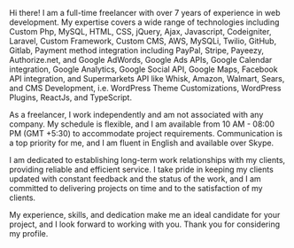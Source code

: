 Hi there! I am a full-time freelancer with over 7 years of experience in web development. My expertise covers a wide range of technologies including Custom Php, MySQL, HTML, CSS, jQuery, Ajax, Javascript, Codeigniter, Laravel, Custom Framework, Custom CMS, AWS, MySQLi, Twilio, GitHub, Gitlab, Payment method integration including PayPal, Stripe, Payeezy, Authorize.net, and Google AdWords, Google Ads APIs, Google Calendar integration, Google Analytics, Google Social API, Google Maps, Facebook API integration, and Supermarkets API like Whisk, Amazon, Walmart, Sears, and CMS Development, i.e. WordPress Theme Customizations, WordPress Plugins, ReactJs, and TypeScript.

As a freelancer, I work independently and am not associated with any company. My schedule is flexible, and I am available from 10 AM - 08:00 PM (GMT +5:30) to accommodate project requirements. Communication is a top priority for me, and I am fluent in English and available over Skype.

I am dedicated to establishing long-term work relationships with my clients, providing reliable and efficient service. I take pride in keeping my clients updated with constant feedback and the status of the work, and I am committed to delivering projects on time and to the satisfaction of my clients.

My experience, skills, and dedication make me an ideal candidate for your project, and I look forward to working with you. Thank you for considering my profile.
